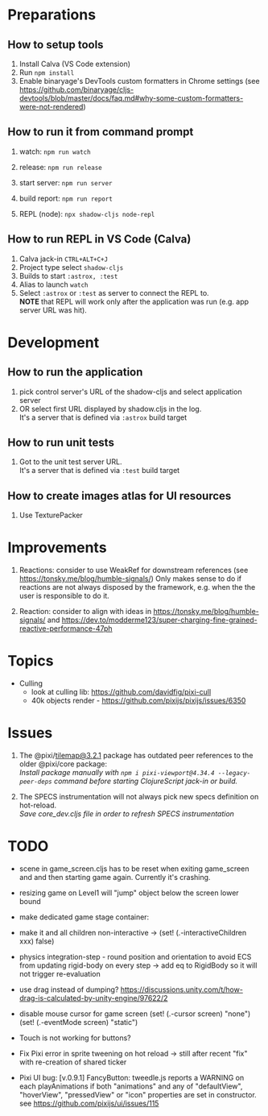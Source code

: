 # Preparations

## How to setup tools 
1. Install Calva (VS Code extension)
2. Run `npm install`
3. Enable binaryage's DevTools custom formatters in Chrome settings (see https://github.com/binaryage/cljs-devtools/blob/master/docs/faq.md#why-some-custom-formatters-were-not-rendered)

## How to run it from command prompt
1. watch:         `npm run watch`

2. release:       `npm run release`

4. start server:  `npm run server`

5. build report:  `npm run report`

6. REPL (node):   `npx shadow-cljs node-repl`

## How to run REPL in VS Code (Calva)
1. Calva jack-in `CTRL+ALT+C+J`
2. Project type select `shadow-cljs`
3. Builds to start `:astrox, :test`
4. Alias to launch `watch`
6. Select `:astrox` or `:test` as server to connect the REPL to.  
   **NOTE** that REPL will work only after the application was run (e.g. app server URL was hit).


# Development

## How to run the application
1. pick control server's URL of the shadow-cljs and select application server
2. OR select first URL displayed by shadow.cljs in the log.  
   It's a server that is defined via `:astrox` build target

## How to run unit tests
1. Got to the unit test server URL.  
   It's a server that is defined via `:test` build target

## How to create images atlas for UI resources
1. Use TexturePacker


# Improvements

1. Reactions: consider to use WeakRef for downstream references (see https://tonsky.me/blog/humble-signals/)
Only makes sense to do if reactions are not always disposed by the framework, e.g. when the the user is responsible to do it.

2. Reaction: consider to align with ideas in https://tonsky.me/blog/humble-signals/ and https://dev.to/modderme123/super-charging-fine-grained-reactive-performance-47ph

# Topics

- Culling       
  - look at culling lib: https://github.com/davidfig/pixi-cull
  - 40k objects render - https://github.com/pixijs/pixijs/issues/6350


# Issues

1. The @pixi/tilemap@3.2.1 package has outdated peer references to the older @pixi/core package:  
   _Install package manually with `npm i pixi-viewport@4.34.4 --legacy-peer-deps` command before starting ClojureScript jack-in or build._

2. The SPECS instrumentation will not always pick new specs definition on hot-reload.  
   _Save core_dev.cljs file in order to refresh SPECS instrumentation_

# TODO

- scene in game_screen.cljs has to be reset when exiting game_screen and and then starting game again.
  Currently it's crashing.

- resizing game on Level1 will "jump" object below the screen lower bound

+ make dedicated game stage container:
- make it and all children non-interactive -> (set! (.-interactiveChildren xxx) false)

- physics integration-step - round position and orientation to avoid ECS from updating rigid-body on every step
  -> add eq to RigidBody so it will not trigger re-evaluation 

- use drag instead of dumping?
  https://discussions.unity.com/t/how-drag-is-calculated-by-unity-engine/97622/2  

- disable mouse cursor for game screen
    (set! (.-cursor screen) "none")
    (set! (.-eventMode screen) "static")


- Touch is not working for buttons?

- Fix Pixi error in sprite tweening on hot reload -> still after recent "fix" with re-creation of shared ticker

- Pixi UI bug: [v.0.9.1] FancyButton: tweedle.js reports a WARNING on each playAnimations if both "animations" and any of "defaultView", "hoverView", "pressedView" or "icon" properties are set in constructor.
  see https://github.com/pixijs/ui/issues/115